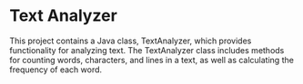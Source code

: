# Text Analyzer
This project contains a Java class, TextAnalyzer, which provides functionality for analyzing text. The TextAnalyzer class includes methods for counting words, characters, and lines in a text, as well as calculating the frequency of each word.
